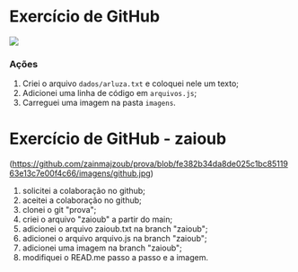 # Exercício de GitHub

![](https://github.com/arleysouza/esof/blob/main/imagens/ilustracao.png)

### Ações

1. Criei o arquivo `dados/arluza.txt` e coloquei nele um texto;
2. Adicionei uma linha de código em `arquivos.js`;
3. Carreguei uma imagem na pasta `imagens`.

# Exercício de GitHub - zaioub

(https://github.com/zainmajzoub/prova/blob/fe382b34da8de025c1bc8511963e13c7e00f4c66/imagens/github.jpg)

1. solicitei a colaboração no github;
2. aceitei a colaboração no github;
3. clonei o git "prova";
4. criei o arquivo "zaioub" a partir do main;
5. adicionei o arquivo zaioub.txt na branch "zaioub";
6. adicionei o arquivo arquivo.js na branch "zaioub";
7. adicionei uma imagem na branch "zaioub";
8. modifiquei o READ.me passo a passo e a imagem.
